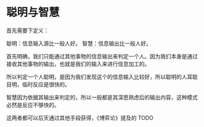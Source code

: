 # 聪明与智慧

首先需要下定义：

聪明：信息输入源比一般人好。
智慧：信息输出比一般人好。

首先明确，我们只能通过其他事物的信息输出来判定一个人。因为我们本身是通过接收其他事物的输出，也就是我们的输入来进行信息加工的。

所以判定一个人聪明，是因为我们发现这个的信息输入比较好，所以聪明的人耳聪目明，临时反应是很快的。

智慧因为依据其输出来判定的，所以一般都是其深思熟虑后的输出内容，这种模式必然是反应不够快的。

这两者都可以后天通过其他手段获得，《博弈论》提及的 TODO
